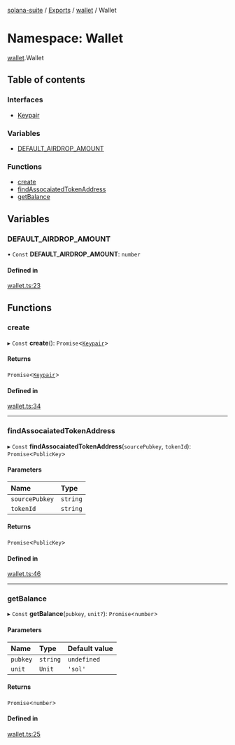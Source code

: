 [solana-suite](../README.md) / [Exports](../modules.md) / [wallet](wallet.md) / Wallet

# Namespace: Wallet

[wallet](wallet.md).Wallet

## Table of contents

### Interfaces

- [Keypair](../interfaces/wallet.Wallet.Keypair.md)

### Variables

- [DEFAULT\_AIRDROP\_AMOUNT](wallet.Wallet.md#default_airdrop_amount)

### Functions

- [create](wallet.Wallet.md#create)
- [findAssocaiatedTokenAddress](wallet.Wallet.md#findassocaiatedtokenaddress)
- [getBalance](wallet.Wallet.md#getbalance)

## Variables

### DEFAULT\_AIRDROP\_AMOUNT

• `Const` **DEFAULT\_AIRDROP\_AMOUNT**: `number`

#### Defined in

[wallet.ts:23](https://github.com/fukaoi/solana-suite/blob/957ccbb/src/wallet.ts#L23)

## Functions

### create

▸ `Const` **create**(): `Promise`<[`Keypair`](../interfaces/wallet.Wallet.Keypair.md)\>

#### Returns

`Promise`<[`Keypair`](../interfaces/wallet.Wallet.Keypair.md)\>

#### Defined in

[wallet.ts:34](https://github.com/fukaoi/solana-suite/blob/957ccbb/src/wallet.ts#L34)

___

### findAssocaiatedTokenAddress

▸ `Const` **findAssocaiatedTokenAddress**(`sourcePubkey`, `tokenId`): `Promise`<`PublicKey`\>

#### Parameters

| Name | Type |
| :------ | :------ |
| `sourcePubkey` | `string` |
| `tokenId` | `string` |

#### Returns

`Promise`<`PublicKey`\>

#### Defined in

[wallet.ts:46](https://github.com/fukaoi/solana-suite/blob/957ccbb/src/wallet.ts#L46)

___

### getBalance

▸ `Const` **getBalance**(`pubkey`, `unit?`): `Promise`<`number`\>

#### Parameters

| Name | Type | Default value |
| :------ | :------ | :------ |
| `pubkey` | `string` | `undefined` |
| `unit` | `Unit` | `'sol'` |

#### Returns

`Promise`<`number`\>

#### Defined in

[wallet.ts:25](https://github.com/fukaoi/solana-suite/blob/957ccbb/src/wallet.ts#L25)

